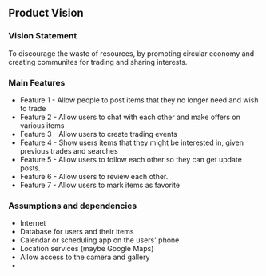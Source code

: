 
## Product Vision

### Vision Statement

To discourage the waste of resources, by promoting circular economy and creating communites for trading and sharing interests.

### Main Features
 - Feature 1 - Allow people to post items that they no longer need and wish to trade
 - Feature 2 - Allow users to chat with each other and make offers on various items
 - Feature 3 - Allow users to create trading events
 - Feature 4 - Show users items that they might be interested in, given previous trades and searches
 - Feature 5 - Allow users to follow each other so they can get update posts.
 - Feature 6 - Allow users to review each other.
 - Feature 7 - Allow users to mark items as favorite

### Assumptions and dependencies
- Internet
- Database for users and their items
- Calendar or scheduling app on the users' phone
- Location services (maybe Google Maps)
- Allow access to the camera and gallery
- 

